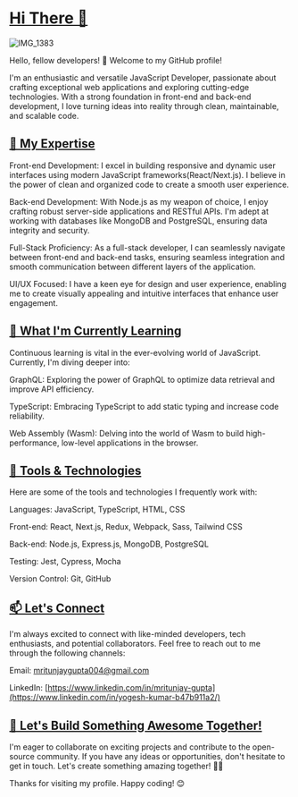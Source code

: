 # [Hi There 👋](https://github.com/Yogesh889#hi-there)

![IMG_1383](https://github.com/yogesh889/Yogesh889/assets/60712411/eebae107-fc74-437a-b565-7dc1cf3cab6b)

Hello, fellow developers! 👋 Welcome to my GitHub profile!

I'm an enthusiastic and versatile JavaScript Developer, passionate about crafting exceptional web applications and exploring cutting-edge technologies. With a strong foundation in front-end and back-end development, I love turning ideas into reality through clean, maintainable, and scalable code.

## [🚀 My Expertise](https://github.com/yogesh889#-my-expertise)
Front-end Development: I excel in building responsive and dynamic user interfaces using modern JavaScript frameworks(React/Next.js). I believe in the power of clean and organized code to create a smooth user experience.

Back-end Development: With Node.js as my weapon of choice, I enjoy crafting robust server-side applications and RESTful APIs. I'm adept at working with databases like MongoDB and PostgreSQL, ensuring data integrity and security.

Full-Stack Proficiency: As a full-stack developer, I can seamlessly navigate between front-end and back-end tasks, ensuring seamless integration and smooth communication between different layers of the application.

UI/UX Focused: I have a keen eye for design and user experience, enabling me to create visually appealing and intuitive interfaces that enhance user engagement.

## [🌱 What I'm Currently Learning](https://github.com/yogesh889#-what-im-currently-learning)
Continuous learning is vital in the ever-evolving world of JavaScript. Currently, I'm diving deeper into:

GraphQL: Exploring the power of GraphQL to optimize data retrieval and improve API efficiency.

TypeScript: Embracing TypeScript to add static typing and increase code reliability.

Web Assembly (Wasm): Delving into the world of Wasm to build high-performance, low-level applications in the browser.

## [🔧 Tools & Technologies](https://github.com/yogesh889#-tools--technologies)
Here are some of the tools and technologies I frequently work with:

Languages: JavaScript, TypeScript, HTML, CSS

Front-end: React, Next.js, Redux, Webpack, Sass, Tailwind CSS

Back-end: Node.js, Express.js, MongoDB, PostgreSQL

Testing: Jest, Cypress, Mocha

Version Control: Git, GitHub

## [📫 Let's Connect](https://github.com/yogesh889#-lets-connect)
I'm always excited to connect with like-minded developers, tech enthusiasts, and potential collaborators. Feel free to reach out to me through the following channels:

Email: [mritunjaygupta004@gmail.com](mritunjaygupta004@gmail.com)

LinkedIn: [https://www.linkedin.com/in/mritunjay-gupta](https://www.linkedin.com/in/yogesh-kumar-b47b911a2/)

## [🎉 Let's Build Something Awesome Together!](https://github.com/yogesh889#-lets-build-something-awesome-together)
I'm eager to collaborate on exciting projects and contribute to the open-source community. If you have any ideas or opportunities, don't hesitate to get in touch. Let's create something amazing together! 👨‍💻

Thanks for visiting my profile. Happy coding! 😊
